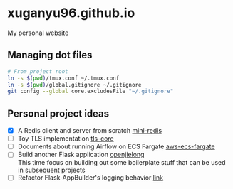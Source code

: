 # xuganyu96.github.io
My personal website

## Managing dot files

```bash
# From project root
ln -s $(pwd)/tmux.conf ~/.tmux.conf
ln -s $(pwd)/global.gitignore ~/.gitignore
git config --global core.excludesFile "~/.gitignore"
```

## Personal project ideas
- [x] A Redis client and server from scratch [mini-redis](https://github.com/xuganyu96/mini-redis)
- [ ] Toy TLS implementation [tls-core](https://github.com/xuganyu96/rust-tls-core)
- [ ] Documents about running Airflow on ECS Fargate [aws-ecs-fargate](https://github.com/xuganyu96/airflow-ecs-fargate)
- [ ] Build another Flask application [openjielong](https://github.com/xuganyu96/openjielong)  
This time focus on building out some boilerplate stuff that can be used in subsequent projects
- [ ] Refactor Flask-AppBuilder's logging behavior [link](https://github.com/dpgaspar/Flask-AppBuilder/issues/2062)
